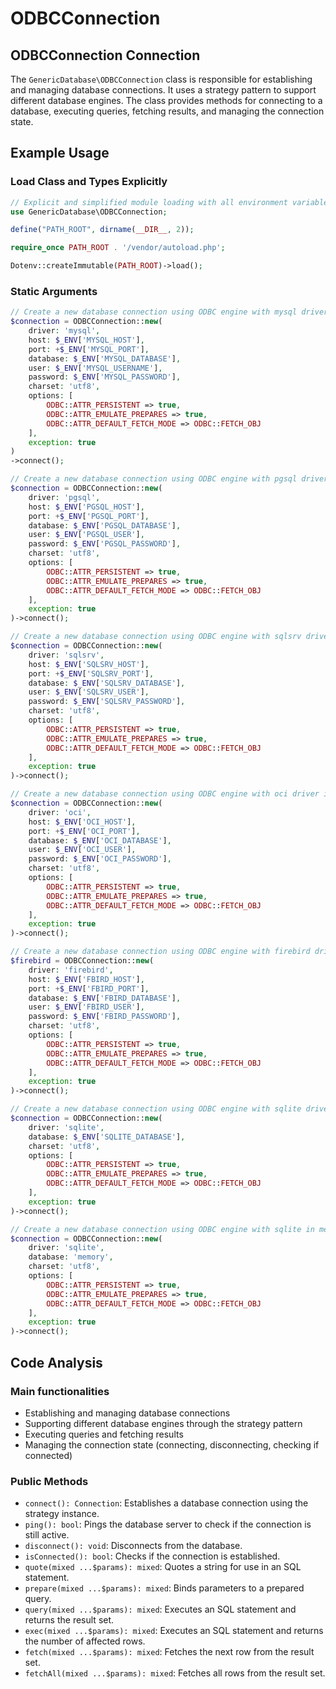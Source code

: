 # ODBCConnection

## ODBCConnection Connection

The `GenericDatabase\ODBCConnection` class is responsible for establishing and managing database connections. It uses a strategy pattern to support different database engines. The class provides methods for connecting to a database, executing queries, fetching results, and managing the connection state.

## Example Usage

### Load Class and Types Explicitly

```php
// Explicit and simplified module loading with all environment variables
use GenericDatabase\ODBCConnection;

define("PATH_ROOT", dirname(__DIR__, 2));

require_once PATH_ROOT . '/vendor/autoload.php';

Dotenv::createImmutable(PATH_ROOT)->load();
```

### Static Arguments

```php
// Create a new database connection using ODBC engine with mysql driver in the static arguments format
$connection = ODBCConnection::new(
    driver: 'mysql',
    host: $_ENV['MYSQL_HOST'],
    port: +$_ENV['MYSQL_PORT'],
    database: $_ENV['MYSQL_DATABASE'],
    user: $_ENV['MYSQL_USERNAME'],
    password: $_ENV['MYSQL_PASSWORD'],
    charset: 'utf8',
    options: [
        ODBC::ATTR_PERSISTENT => true,
        ODBC::ATTR_EMULATE_PREPARES => true,
        ODBC::ATTR_DEFAULT_FETCH_MODE => ODBC::FETCH_OBJ
    ],
    exception: true
)
->connect();
```

```php
// Create a new database connection using ODBC engine with pgsql driver in the static arguments format
$connection = ODBCConnection::new(
    driver: 'pgsql',
    host: $_ENV['PGSQL_HOST'],
    port: +$_ENV['PGSQL_PORT'],
    database: $_ENV['PGSQL_DATABASE'],
    user: $_ENV['PGSQL_USER'],
    password: $_ENV['PGSQL_PASSWORD'],
    charset: 'utf8',
    options: [
        ODBC::ATTR_PERSISTENT => true,
        ODBC::ATTR_EMULATE_PREPARES => true,
        ODBC::ATTR_DEFAULT_FETCH_MODE => ODBC::FETCH_OBJ
    ],
    exception: true
)->connect();
```

```php
// Create a new database connection using ODBC engine with sqlsrv driver in the static arguments format
$connection = ODBCConnection::new(
    driver: 'sqlsrv',
    host: $_ENV['SQLSRV_HOST'],
    port: +$_ENV['SQLSRV_PORT'],
    database: $_ENV['SQLSRV_DATABASE'],
    user: $_ENV['SQLSRV_USER'],
    password: $_ENV['SQLSRV_PASSWORD'],
    charset: 'utf8',
    options: [
        ODBC::ATTR_PERSISTENT => true,
        ODBC::ATTR_EMULATE_PREPARES => true,
        ODBC::ATTR_DEFAULT_FETCH_MODE => ODBC::FETCH_OBJ
    ],
    exception: true
)->connect();
```

```php
// Create a new database connection using ODBC engine with oci driver in the static arguments format
$connection = ODBCConnection::new(
    driver: 'oci',
    host: $_ENV['OCI_HOST'],
    port: +$_ENV['OCI_PORT'],
    database: $_ENV['OCI_DATABASE'],
    user: $_ENV['OCI_USER'],
    password: $_ENV['OCI_PASSWORD'],
    charset: 'utf8',
    options: [
        ODBC::ATTR_PERSISTENT => true,
        ODBC::ATTR_EMULATE_PREPARES => true,
        ODBC::ATTR_DEFAULT_FETCH_MODE => ODBC::FETCH_OBJ
    ],
    exception: true
)->connect();
```

```php
// Create a new database connection using ODBC engine with firebird driver in the static arguments format
$firebird = ODBCConnection::new(
    driver: 'firebird',
    host: $_ENV['FBIRD_HOST'],
    port: +$_ENV['FBIRD_PORT'],
    database: $_ENV['FBIRD_DATABASE'],
    user: $_ENV['FBIRD_USER'],
    password: $_ENV['FBIRD_PASSWORD'],
    charset: 'utf8',
    options: [
        ODBC::ATTR_PERSISTENT => true,
        ODBC::ATTR_EMULATE_PREPARES => true,
        ODBC::ATTR_DEFAULT_FETCH_MODE => ODBC::FETCH_OBJ
    ],
    exception: true
)->connect();
```

```php
// Create a new database connection using ODBC engine with sqlite driver in the static arguments format
$connection = ODBCConnection::new(
    driver: 'sqlite',
    database: $_ENV['SQLITE_DATABASE'],
    charset: 'utf8',
    options: [
        ODBC::ATTR_PERSISTENT => true,
        ODBC::ATTR_EMULATE_PREPARES => true,
        ODBC::ATTR_DEFAULT_FETCH_MODE => ODBC::FETCH_OBJ
    ],
    exception: true
)->connect();
```

```php
// Create a new database connection using ODBC engine with sqlite in memory driver in the static arguments format
$connection = ODBCConnection::new(
    driver: 'sqlite',
    database: 'memory',
    charset: 'utf8',
    options: [
        ODBC::ATTR_PERSISTENT => true,
        ODBC::ATTR_EMULATE_PREPARES => true,
        ODBC::ATTR_DEFAULT_FETCH_MODE => ODBC::FETCH_OBJ
    ],
    exception: true
)->connect();
```

## Code Analysis

### Main functionalities

- Establishing and managing database connections
- Supporting different database engines through the strategy pattern
- Executing queries and fetching results
- Managing the connection state (connecting, disconnecting, checking if connected)

### Public Methods

- `connect(): Connection`: Establishes a database connection using the strategy instance.
- `ping(): bool`: Pings the database server to check if the connection is still active.
- `disconnect(): void`: Disconnects from the database.
- `isConnected(): bool`: Checks if the connection is established.
- `quote(mixed ...$params): mixed`: Quotes a string for use in an SQL statement.
- `prepare(mixed ...$params): mixed`: Binds parameters to a prepared query.
- `query(mixed ...$params): mixed`: Executes an SQL statement and returns the result set.
- `exec(mixed ...$params): mixed`: Executes an SQL statement and returns the number of affected rows.
- `fetch(mixed ...$params): mixed`: Fetches the next row from the result set.
- `fetchAll(mixed ...$params): mixed`: Fetches all rows from the result set.
